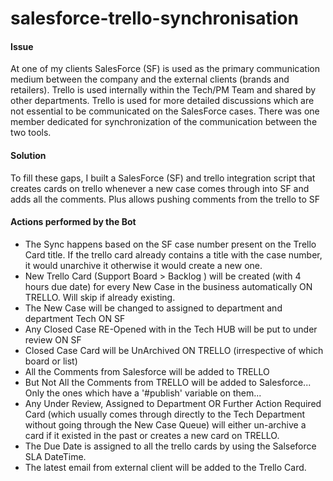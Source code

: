 # salesforce-trello-synchronisation

<h4>Issue</h4>
<p>At one of my clients SalesForce (SF) is used as the primary communication medium between the company and the external clients (brands and retailers).  Trello is used internally within the Tech/PM Team and shared by other departments.  Trello is used for more detailed discussions which are not essential to be communicated on the SalesForce cases.   
There was one member dedicated for synchronization of the communication between the two tools.</p>

<h4>Solution</h4>
<p>To fill these gaps, I built a SalesForce (SF) and trello integration script that creates cards on trello whenever a new case comes through into SF and adds all the comments.  Plus allows pushing comments from the trello to SF</p>


<h4>Actions performed by the Bot</h4> 

<ul>
  <li>The Sync happens based on the SF case number present on the Trello Card title.  If the trello card already contains a title with the case number, it would unarchive it otherwise it would create a new one. </li>
<li>New Trello Card (Support Board > Backlog ) will be created (with 4 hours due date) for every New Case in the business automatically ON TRELLO.  Will skip if already existing. </li>
<li>The New Case will be changed to assigned to department and department Tech ON SF</li>
<li>Any Closed Case RE-Opened with in the Tech HUB will be put to under review ON SF</li>
<li>Closed Case Card will be UnArchived ON TRELLO (irrespective of which board or list)</li>
<li>All the Comments from Salesforce will be added to TRELLO</li>
<li>But Not All the Comments from TRELLO will be added to Salesforce... Only the ones which have a '#publish' variable on them...</li>
<li>Any Under Review, Assigned to Department OR Further Action Required Card (which usually comes through directly to the Tech Department without going through the New Case Queue) will either un-archive a card if it existed in the past or creates a new card on TRELLO.</li>
<li>The Due Date is assigned to all the trello cards by using the Salseforce SLA DateTime. </li>
<li>The latest email from external client will be added to the Trello Card.</li>

</ul>
